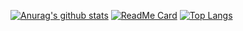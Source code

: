 [![Anurag's github stats](https://github-readme-stats.vercel.app/api?username=x-arvin&hide=contribs,prs&show_icons=true&theme=radical)](https://github.com/x-arvin/x-arvin)
[![ReadMe Card](https://github-readme-stats.vercel.app/api/pin/?username=x-arvin&repo=maven-archetype)](https://github.com/x-arvin/maven-archetype)
[![Top Langs](https://github-readme-stats.vercel.app/api/top-langs/?username=x-arvin&layout=compact)](https://github.com/x-arvin/x-arvin)
